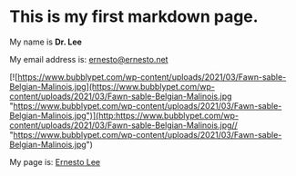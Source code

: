 # This is my first markdown page.

My name is **Dr. Lee**

My email address is:  ernesto@ernesto.net

[![https://www.bubblypet.com/wp-content/uploads/2021/03/Fawn-sable-Belgian-Malinois.jpg](https://www.bubblypet.com/wp-content/uploads/2021/03/Fawn-sable-Belgian-Malinois.jpg "https://www.bubblypet.com/wp-content/uploads/2021/03/Fawn-sable-Belgian-Malinois.jpg")](http:https://www.bubblypet.com/wp-content/uploads/2021/03/Fawn-sable-Belgian-Malinois.jpg// "https://www.bubblypet.com/wp-content/uploads/2021/03/Fawn-sable-Belgian-Malinois.jpg")

My page is:  [Ernesto Lee](https://ernesto.net "Ernesto Lee")
